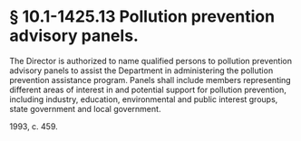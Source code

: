 # § 10.1-1425.13 Pollution prevention advisory panels.

<p>The Director is authorized to name qualified persons to pollution prevention advisory panels to assist the Department in administering the pollution prevention assistance program. Panels shall include members representing different areas of interest in and potential support for pollution prevention, including industry, education, environmental and public interest groups, state government and local government.</p><p>1993, c. 459.</p>